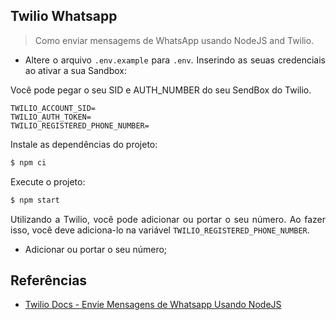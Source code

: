 <div align='justify'>

## **Twilio Whatsapp**

> Como enviar mensagems de WhatsApp usando NodeJS and Twilio.

- Altere o arquivo `.env.example` para `.env`. Inserindo as seuas credenciais ao ativar a sua Sandbox: 

Você pode pegar o seu SID e AUTH_NUMBER do seu SendBox do Twilio.
```
TWILIO_ACCOUNT_SID=
TWILIO_AUTH_TOKEN=
TWILIO_REGISTERED_PHONE_NUMBER=
```

Instale as dependências do projeto:

```bash
$ npm ci
```

Execute o projeto:

```bash
$ npm start
```

Utilizando a Twilio, você pode adicionar ou portar o seu número. Ao fazer isso, você deve adiciona-lo na variável `TWILIO_REGISTERED_PHONE_NUMBER`.


- Adicionar ou portar o seu número;


## **Referências**

- [Twilio Docs - Envie Mensagens de Whatsapp Usando NodeJS](https://www.twilio.com/pt-br/docs/whatsapp/quickstart/node)


</div>